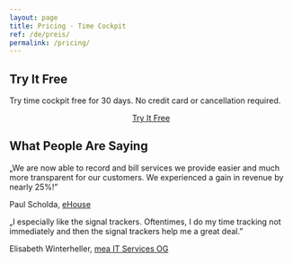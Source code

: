 ```yaml
---
layout: page
title: Pricing - Time Cockpit
ref: /de/preis/
permalink: /pricing/
---
```


<h2>Try It Free</h2><p>Try time cockpit free for 30 days. No credit card or cancellation required.</p><p align="center">
  <a href="{{site.baseurl}}/create-trial-account/" class="linkButton">Try It Free</a>
</p><h2>What People Are Saying</h2><p class="quote">
  <span class="quote">„</span>We are now able to record and bill services we provide easier and much more transparent for our customers. We experienced a gain in revenue by nearly 25%!<span class="quote">”</span></p><p>Paul Scholda, <a href="http://www.ehouse.at" target="_blank">eHouse</a></p><p class="quote">
  <span class="quote">„</span>I especially like the signal trackers. Oftentimes, I do my time tracking not immediately and then the signal trackers help me a great deal.<span class="quote">”</span></p><p>Elisabeth Winterheller, <a href="http://www.mea-it.com/" target="_blank">mea IT Services OG</a><br /></p>